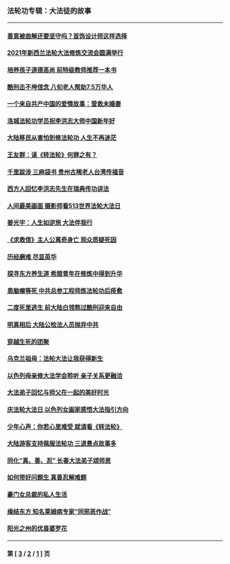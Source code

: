 ### 法轮功专辑：大法徒的故事
---
#### [善意被曲解还要坚守吗？首饰设计师这样选择](../../pages/nf1147481/n13077575.md?08060430) 
#### [2021年新西兰法轮大法修炼交流会圆满举行](../../pages/nf1147481/n13033149.md?08060430) 
#### [培养孩子道德高尚 前特级教师推荐一本书](../../pages/nf1147481/n12938640.md?08060430) 
#### [酷刑击不垮信念 八旬老人帮助7.5万华人](../../pages/nf1147481/n12880712.md?08060430) 
#### [一个来自共产中国的爱情故事：营救未婚妻](../../pages/nf1147481/n12778386.md?08060430) 
#### [洛城法轮功学员祝李洪志大师中国新年好](../../pages/nf1147481/n12724685.md?08060430) 
#### [大陆移民从害怕到修法轮功 人生不再迷茫](../../pages/nf1147481/n12414325.md?08060430) 
#### [王友群：读《转法轮》何罪之有？](../../pages/nf1147481/n12408647.md?08060430) 
#### [千里跋涉 三麻袋书 贵州古稀老人台湾传福音](../../pages/nf1147481/n12198750.md?08060430) 
#### [西方人回忆李洪志先生在瑞典传功讲法](../../pages/nf1147481/n12099607.md?08060430) 
#### [人间最美画面 摄影师看513世界法轮大法日](../../pages/nf1147481/n12094118.md?08060430) 
#### [姜光宇：人生如逆旅 大法伴我行](../../pages/nf1147481/n12088664.md?08060430) 
#### [《求救信》主人公离奇身亡 观众质疑死因](../../pages/nf1147481/n11845215.md?08060430) 
#### [历经磨难 尽显英华](../../pages/nf1147481/n11723297.md?08060430) 
#### [探寻东方养生道 希腊青年在修炼中得到升华](../../pages/nf1147481/n11494502.md?08060430) 
#### [患脑瘤等死 中共总参工程师炼法轮功后痊愈](../../pages/nf1147481/n11466682.md?08060430) 
#### [二度死里逃生 前大陆白领熬过酷刑迎来自由](../../pages/nf1147481/n11368594.md?08060430) 
#### [明真相后 大陆公检法人员抛弃中共](../../pages/nf1147481/n11358618.md?08060430) 
#### [穿越生死的团聚](../../pages/nf1147481/n11258922.md?08060430) 
#### [乌克兰祖母：法轮大法让我获得新生](../../pages/nf1147481/n11269457.md?08060430) 
#### [以色列母亲修大法学会聆听 亲子关系更融洽](../../pages/nf1147481/n11268195.md?08060430) 
#### [大法弟子回忆与师父在一起的美好时光](../../pages/nf1147481/n11267759.md?08060430) 
#### [庆法轮大法日 以色列女画家感悟大法指引方向](../../pages/nf1147481/n11267735.md?08060430) 
#### [少年心声：你若心里难受 就请看《转法轮》](../../pages/nf1147481/n11267496.md?08060430) 
#### [大陆游客支持佩服法轮功 三退景点故事多](../../pages/nf1147481/n11267378.md?08060430) 
#### [同化“真、善、忍” 长春大法弟子颂师恩](../../pages/nf1147481/n11266497.md?08060430) 
#### [如何带好问题生 真善忍解难题](../../pages/nf1147481/n11243655.md?08060430) 
#### [豪门女总裁的私人生活](../../pages/nf1147481/n10127794.md?08060430) 
#### [缘结东方 知名莱姆病专家“同邪恶作战”](../../pages/nf1147481/n10682468.md?08060430) 
#### [阳光之州的优昙婆罗花](../../pages/nf1147481/n10546697.md?08060430) 

---
#### 第 [ [3](./3.md?08060430) / [2](./2.md?08060430) / [1](./1.md?08060430) ] 页
